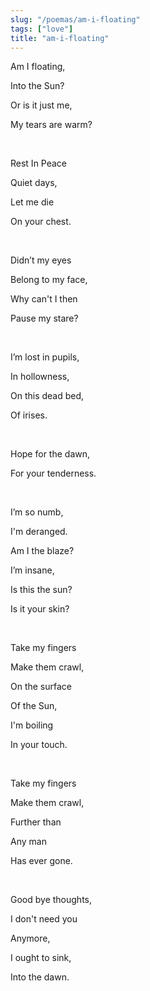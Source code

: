 ```yaml
---
slug: "/poemas/am-i-floating"
tags: ["love"]
title: "am-i-floating"
---
```

Am I floating,

Into the Sun?

Or is it just me,

My tears are warm?

&nbsp;

Rest In Peace

Quiet days,

Let me die

On your chest.

&nbsp;

Didn’t my eyes

Belong to my face,

Why can't I then

Pause my stare?

&nbsp;

I’m lost in pupils,

In hollowness,

On this dead bed,

Of irises.

&nbsp;

Hope for the dawn,

For your tenderness.

&nbsp;

I’m so numb,

I'm deranged.

Am I the blaze?

I’m insane,

Is this the sun?

Is it your skin?

&nbsp;

Take my fingers

Make them crawl,

On the surface

Of the Sun,

I'm boiling

In your touch.

&nbsp;

Take my fingers

Make them crawl,

Further than

Any man

Has ever gone.

&nbsp;

Good bye thoughts,

I don't need you

Anymore,

I ought to sink,

Into the dawn.